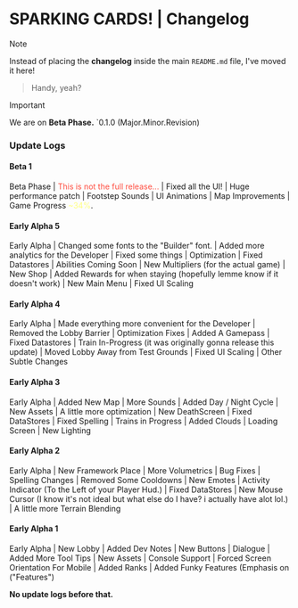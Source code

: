 # SPARKING CARDS! | Changelog

> [!NOTE]
> Instead of placing the **changelog** inside the main `README.md` file, I've moved it here!

> Handy, yeah?

> [!IMPORTANT]
> We are on **Beta Phase.**
> `0.1.0 (Major.Minor.Revision)

### Update Logs

#### Beta 1
  
 Beta Phase 
| <font color="#ff4e41">This is not the full release...</font> 
| Fixed all the UI! 
| Huge performance patch 
| Footstep Sounds 
| UI Animations 
| Map Improvements 
| Game Progress <font color="#ffff7f">~34%</font>.

#### Early Alpha 5

 Early Alpha 
| Changed some fonts to the "Builder" font. 
| Added more analytics for the Developer 
| Fixed some things 
| Optimization 
| Fixed Datastores 
| Abilities Coming Soon 
| New Multipliers (for the actual game) 
| New Shop 
| Added Rewards for when staying (hopefully lemme know if it doesn't work) 
| New Main Menu 
| Fixed UI Scaling

#### Early Alpha 4

 Early Alpha
| Made everything more convenient for the Developer
| Removed the Lobby Barrier
| Optimization Fixes
| Added A Gamepass
| Fixed Datastores
| Train In-Progress (it was originally gonna release this update)
| Moved Lobby Away from Test Grounds
| Fixed UI Scaling
| Other Subtle Changes

#### Early Alpha 3

 Early Alpha
| Added New Map
| More Sounds
| Added Day / Night Cycle
| New Assets
| A little more optimization
| New DeathScreen
| Fixed DataStores
| Fixed Spelling
| Trains in Progress
| Added Clouds
| Loading Screen
| New Lighting

#### Early Alpha 2

 Early Alpha
| New Framework Place
| More Volumetrics
| Bug Fixes
| Spelling Changes
| Removed Some Cooldowns
| New Emotes
| Activity Indicator (To the Left of your Player Hud.)
| Fixed DataStores
| New Mouse Cursor (I know it's not ideal but what else do I have? i actually have alot lol.)
| A little more Terrain Blending 

#### Early Alpha 1

 Early Alpha
| New Lobby
| Added Dev Notes
| New Buttons
| Dialogue
| Added More Tool Tips
| New Assets
| Console Support
| Forced Screen Orientation For Mobile
| Added Ranks
| Added Funky Features (Emphasis on ("Features")

**No update logs before that.**

